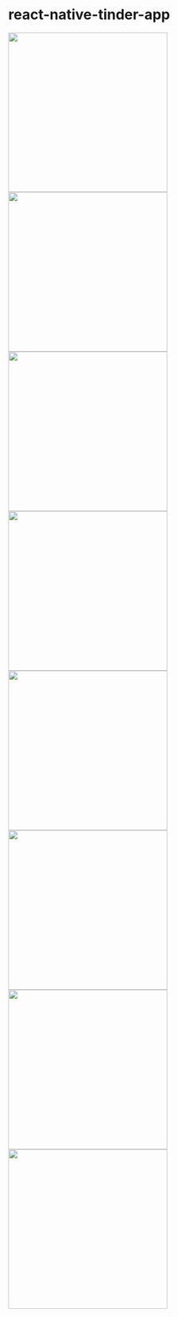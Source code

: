 # react-native-tinder-app

<img src="https://github.com/vezhdelit/react-native-tinder-app/assets/57722783/5d297faa-5f84-45c7-b93b-007957be49b5" width="320">
<img src="https://github.com/vezhdelit/react-native-tinder-app/assets/57722783/851d9bf3-2993-43e1-81f4-435aa82f5191" width="320">
<img src="https://github.com/vezhdelit/react-native-tinder-app/assets/57722783/508b8895-b647-4ddd-8841-1f6e994cffb9" width="320">
<img src="https://github.com/vezhdelit/react-native-tinder-app/assets/57722783/c96f0de4-e51a-4021-bc3a-9404d3883f00" width="320">

<img src="https://github.com/vezhdelit/react-native-tinder-app/assets/57722783/3f272470-ee9c-426b-b1e6-919835afaf61" width="320">
<img src="https://github.com/vezhdelit/react-native-tinder-app/assets/57722783/8e6190e0-f861-4899-8c23-4e6a29a16b09" width="320">
<img src="https://github.com/vezhdelit/react-native-tinder-app/assets/57722783/642b87ee-7e19-4bf4-966f-f0f782f9e75f" width="320">
<img src="https://github.com/vezhdelit/react-native-tinder-app/assets/57722783/3814bee9-91eb-42c6-bd28-2d0c2e26ba3e" width="320">

